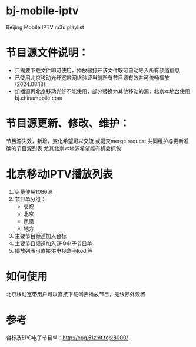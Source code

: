 # bj-mobile-iptv
Beijing Mobile IPTV m3u playlist

# 节目源文件说明： 

- 只需要下载文件即可使用，播放器打开该文件既可自动导入所有频道信息
- 已使用北京移动光纤宽带网络验证当前所有节目源有效并可流畅播放(2024.08.18)
- 组播源再北京移动光纤不能使用，部分替换为其他移动的源，北京本地台使用bj.chinamobile.com

# 节目源更新、修改、维护：
节目源失效，新增，变化希望可以交流
或提交merge request,共同维护与更新准确的节目源列表
尤其北京本地源希望能有机会抓包

# 北京移动IPTV播放列表

1. 尽量使用1080源
2. 节目单分组：
    - 央视
    - 北京
    - 凤凰
    - 地方
 3. 主要节目频道加入台标
 4. 主要节目频道加入EPG电子节目单
 5. 播放列表可直接供电视盒子Kodi等

# 如何使用
北京移动宽带用户可以直接下载列表播放节目，无线额外设置

# 参考

台标及EPG电子节目单：http://epg.51zmt.top:8000/



